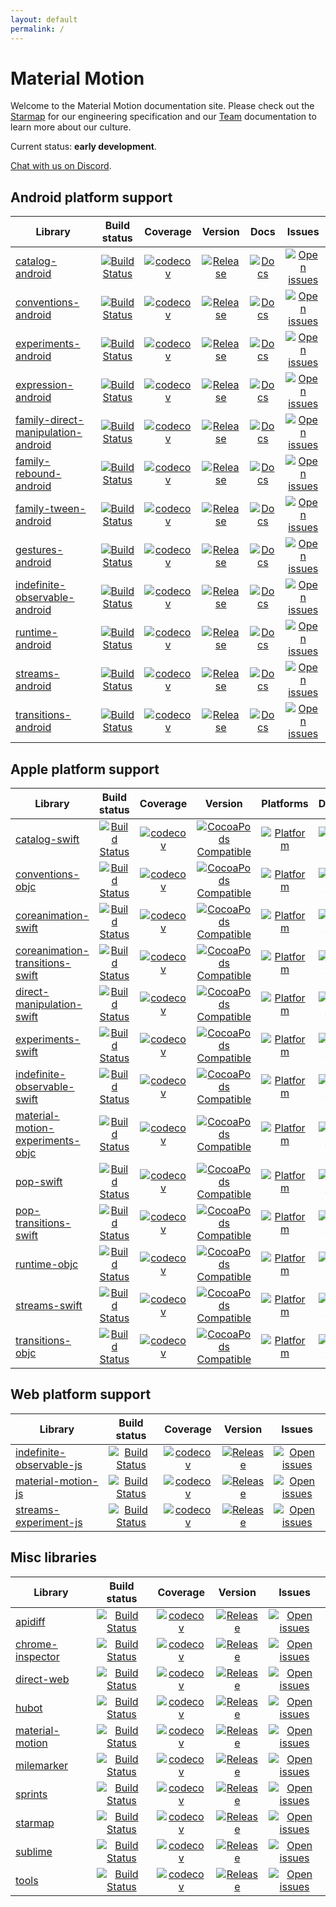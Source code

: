 ```yaml
---
layout: default
permalink: /
---
```


# Material Motion

Welcome to the Material Motion documentation site. Please check out the [Starmap](starmap/) for our engineering specification and our [Team](team/) documentation to learn more about our culture.

Current status: **early development**.

[Chat with us on Discord](https://discord.gg/ZJyGXza).


## Android platform support

| Library | Build status | Coverage | Version | Docs | Issues |
|---------|:------------:|:--------:|:-------:|:----:|:------:|
| [catalog-android](https://github.com/material-motion/catalog-android/) | [![Build Status](https://travis-ci.org/material-motion/catalog-android.svg?branch=develop)](https://travis-ci.org/material-motion/catalog-android/) | [![codecov](https://codecov.io/gh/material-motion/catalog-android/branch/develop/graph/badge.svg)](https://codecov.io/gh/material-motion/catalog-android/) | [![Release](https://img.shields.io/github/release/material-motion/catalog-android.svg)](https://github.com/material-motion/catalog-android/releases/latest/) | [![Docs](https://img.shields.io/badge/jitpack-docs-green.svg)]() | [![Open issues](https://img.shields.io/github/issues/material-motion/catalog-android.svg)](https://github.com/material-motion/catalog-android/issues/) |
| [conventions-android](https://github.com/material-motion/conventions-android/) | [![Build Status](https://travis-ci.org/material-motion/conventions-android.svg?branch=develop)](https://travis-ci.org/material-motion/conventions-android/) | [![codecov](https://codecov.io/gh/material-motion/conventions-android/branch/develop/graph/badge.svg)](https://codecov.io/gh/material-motion/conventions-android/) | [![Release](https://img.shields.io/github/release/material-motion/conventions-android.svg)](https://github.com/material-motion/conventions-android/releases/latest/) | [![Docs](https://img.shields.io/badge/jitpack-docs-green.svg)](null) | [![Open issues](https://img.shields.io/github/issues/material-motion/conventions-android.svg)](https://github.com/material-motion/conventions-android/issues/) |
| [experiments-android](https://github.com/material-motion/experiments-android/) | [![Build Status](https://travis-ci.org/material-motion/experiments-android.svg?branch=develop)](https://travis-ci.org/material-motion/experiments-android/) | [![codecov](https://codecov.io/gh/material-motion/experiments-android/branch/develop/graph/badge.svg)](https://codecov.io/gh/material-motion/experiments-android/) | [![Release](https://img.shields.io/github/release/material-motion/experiments-android.svg)](https://github.com/material-motion/experiments-android/releases/latest/) | [![Docs](https://img.shields.io/badge/jitpack-docs-green.svg)]() | [![Open issues](https://img.shields.io/github/issues/material-motion/experiments-android.svg)](https://github.com/material-motion/experiments-android/issues/) |
| [expression-android](https://github.com/material-motion/expression-android/) | [![Build Status](https://travis-ci.org/material-motion/expression-android.svg?branch=develop)](https://travis-ci.org/material-motion/expression-android/) | [![codecov](https://codecov.io/gh/material-motion/expression-android/branch/develop/graph/badge.svg)](https://codecov.io/gh/material-motion/expression-android/) | [![Release](https://img.shields.io/github/release/material-motion/expression-android.svg)](https://github.com/material-motion/expression-android/releases/latest/) | [![Docs](https://img.shields.io/badge/jitpack-docs-green.svg)](null) | [![Open issues](https://img.shields.io/github/issues/material-motion/expression-android.svg)](https://github.com/material-motion/expression-android/issues/) |
| [family-direct-manipulation-android](https://github.com/material-motion/family-direct-manipulation-android/) | [![Build Status](https://travis-ci.org/material-motion/family-direct-manipulation-android.svg?branch=develop)](https://travis-ci.org/material-motion/family-direct-manipulation-android/) | [![codecov](https://codecov.io/gh/material-motion/family-direct-manipulation-android/branch/develop/graph/badge.svg)](https://codecov.io/gh/material-motion/family-direct-manipulation-android/) | [![Release](https://img.shields.io/github/release/material-motion/family-direct-manipulation-android.svg)](https://github.com/material-motion/family-direct-manipulation-android/releases/latest/) | [![Docs](https://img.shields.io/badge/jitpack-docs-green.svg)]() | [![Open issues](https://img.shields.io/github/issues/material-motion/family-direct-manipulation-android.svg)](https://github.com/material-motion/family-direct-manipulation-android/issues/) |
| [family-rebound-android](https://github.com/material-motion/family-rebound-android/) | [![Build Status](https://travis-ci.org/material-motion/family-rebound-android.svg?branch=develop)](https://travis-ci.org/material-motion/family-rebound-android/) | [![codecov](https://codecov.io/gh/material-motion/family-rebound-android/branch/develop/graph/badge.svg)](https://codecov.io/gh/material-motion/family-rebound-android/) | [![Release](https://img.shields.io/github/release/material-motion/family-rebound-android.svg)](https://github.com/material-motion/family-rebound-android/releases/latest/) | [![Docs](https://img.shields.io/badge/jitpack-docs-green.svg)]() | [![Open issues](https://img.shields.io/github/issues/material-motion/family-rebound-android.svg)](https://github.com/material-motion/family-rebound-android/issues/) |
| [family-tween-android](https://github.com/material-motion/family-tween-android/) | [![Build Status](https://travis-ci.org/material-motion/family-tween-android.svg?branch=develop)](https://travis-ci.org/material-motion/family-tween-android/) | [![codecov](https://codecov.io/gh/material-motion/family-tween-android/branch/develop/graph/badge.svg)](https://codecov.io/gh/material-motion/family-tween-android/) | [![Release](https://img.shields.io/github/release/material-motion/family-tween-android.svg)](https://github.com/material-motion/family-tween-android/releases/latest/) | [![Docs](https://img.shields.io/badge/jitpack-docs-green.svg)]() | [![Open issues](https://img.shields.io/github/issues/material-motion/family-tween-android.svg)](https://github.com/material-motion/family-tween-android/issues/) |
| [gestures-android](https://github.com/material-motion/gestures-android/) | [![Build Status](https://travis-ci.org/material-motion/gestures-android.svg?branch=develop)](https://travis-ci.org/material-motion/gestures-android/) | [![codecov](https://codecov.io/gh/material-motion/gestures-android/branch/develop/graph/badge.svg)](https://codecov.io/gh/material-motion/gestures-android/) | [![Release](https://img.shields.io/github/release/material-motion/gestures-android.svg)](https://github.com/material-motion/gestures-android/releases/latest/) | [![Docs](https://img.shields.io/badge/jitpack-docs-green.svg)]() | [![Open issues](https://img.shields.io/github/issues/material-motion/gestures-android.svg)](https://github.com/material-motion/gestures-android/issues/) |
| [indefinite-observable-android](https://github.com/material-motion/indefinite-observable-android/) | [![Build Status](https://travis-ci.org/material-motion/indefinite-observable-android.svg?branch=develop)](https://travis-ci.org/material-motion/indefinite-observable-android/) | [![codecov](https://codecov.io/gh/material-motion/indefinite-observable-android/branch/develop/graph/badge.svg)](https://codecov.io/gh/material-motion/indefinite-observable-android/) | [![Release](https://img.shields.io/github/release/material-motion/indefinite-observable-android.svg)](https://github.com/material-motion/indefinite-observable-android/releases/latest/) | [![Docs](https://img.shields.io/badge/jitpack-docs-green.svg)]() | [![Open issues](https://img.shields.io/github/issues/material-motion/indefinite-observable-android.svg)](https://github.com/material-motion/indefinite-observable-android/issues/) |
| [runtime-android](https://github.com/material-motion/runtime-android/) | [![Build Status](https://travis-ci.org/material-motion/runtime-android.svg?branch=develop)](https://travis-ci.org/material-motion/runtime-android/) | [![codecov](https://codecov.io/gh/material-motion/runtime-android/branch/develop/graph/badge.svg)](https://codecov.io/gh/material-motion/runtime-android/) | [![Release](https://img.shields.io/github/release/material-motion/runtime-android.svg)](https://github.com/material-motion/runtime-android/releases/latest/) | [![Docs](https://img.shields.io/badge/jitpack-docs-green.svg)](https://jitpack.io/com/github/material-motion/runtime-android/5.0.0/javadoc/) | [![Open issues](https://img.shields.io/github/issues/material-motion/runtime-android.svg)](https://github.com/material-motion/runtime-android/issues/) |
| [streams-android](https://github.com/material-motion/streams-android/) | [![Build Status](https://travis-ci.org/material-motion/streams-android.svg?branch=develop)](https://travis-ci.org/material-motion/streams-android/) | [![codecov](https://codecov.io/gh/material-motion/streams-android/branch/develop/graph/badge.svg)](https://codecov.io/gh/material-motion/streams-android/) | [![Release](https://img.shields.io/github/release/material-motion/streams-android.svg)](https://github.com/material-motion/streams-android/releases/latest/) | [![Docs](https://img.shields.io/badge/jitpack-docs-green.svg)]() | [![Open issues](https://img.shields.io/github/issues/material-motion/streams-android.svg)](https://github.com/material-motion/streams-android/issues/) |
| [transitions-android](https://github.com/material-motion/transitions-android/) | [![Build Status](https://travis-ci.org/material-motion/transitions-android.svg?branch=develop)](https://travis-ci.org/material-motion/transitions-android/) | [![codecov](https://codecov.io/gh/material-motion/transitions-android/branch/develop/graph/badge.svg)](https://codecov.io/gh/material-motion/transitions-android/) | [![Release](https://img.shields.io/github/release/material-motion/transitions-android.svg)](https://github.com/material-motion/transitions-android/releases/latest/) | [![Docs](https://img.shields.io/badge/jitpack-docs-green.svg)]() | [![Open issues](https://img.shields.io/github/issues/material-motion/transitions-android.svg)](https://github.com/material-motion/transitions-android/issues/) |

## Apple platform support

| Library | Build status | Coverage | Version | Platforms | Docs | Issues |
|---------|:------------:|:--------:|:-------:|:---------:|:----:|:------:|
| [catalog-swift](https://github.com/material-motion/catalog-swift) | [![Build Status](https://travis-ci.org/material-motion/catalog-swift.svg?branch=develop)](https://travis-ci.org/material-motion/catalog-swift/) | [![codecov](https://codecov.io/gh/material-motion/catalog-swift/branch/develop/graph/badge.svg)](https://codecov.io/gh/material-motion/catalog-swift/) | [![CocoaPods Compatible](https://img.shields.io/cocoapods/v/.svg)](https://cocoapods.org/pods//) | [![Platform](https://img.shields.io/cocoapods/p/.svg)](http://cocoadocs.org/docsets/) | [![Docs](https://img.shields.io/cocoapods/metrics/doc-percent/.svg)]() | [![Open issues](https://img.shields.io/github/issues/material-motion/catalog-swift.svg)](https://github.com/material-motion/catalog-swift/issues/) |
| [conventions-objc](https://github.com/material-motion/conventions-objc) | [![Build Status](https://travis-ci.org/material-motion/conventions-objc.svg?branch=develop)](https://travis-ci.org/material-motion/conventions-objc/) | [![codecov](https://codecov.io/gh/material-motion/conventions-objc/branch/develop/graph/badge.svg)](https://codecov.io/gh/material-motion/conventions-objc/) | [![CocoaPods Compatible](https://img.shields.io/cocoapods/v/.svg)](https://cocoapods.org/pods//) | [![Platform](https://img.shields.io/cocoapods/p/.svg)](http://cocoadocs.org/docsets/) | [![Docs](https://img.shields.io/cocoapods/metrics/doc-percent/.svg)]() | [![Open issues](https://img.shields.io/github/issues/material-motion/conventions-objc.svg)](https://github.com/material-motion/conventions-objc/issues/) |
| [coreanimation-swift](https://github.com/material-motion/coreanimation-swift) | [![Build Status](https://travis-ci.org/material-motion/coreanimation-swift.svg?branch=develop)](https://travis-ci.org/material-motion/coreanimation-swift/) | [![codecov](https://codecov.io/gh/material-motion/coreanimation-swift/branch/develop/graph/badge.svg)](https://codecov.io/gh/material-motion/coreanimation-swift/) | [![CocoaPods Compatible](https://img.shields.io/cocoapods/v/MaterialMotionCoreAnimation.svg)](https://cocoapods.org/pods/MaterialMotionCoreAnimation/) | [![Platform](https://img.shields.io/cocoapods/p/MaterialMotionCoreAnimation.svg)](http://cocoadocs.org/docsets/MaterialMotionCoreAnimation) | [![Docs](https://img.shields.io/cocoapods/metrics/doc-percent/MaterialMotionCoreAnimation.svg)](http://cocoadocs.org/docsets/MaterialMotionCoreAnimation/) | [![Open issues](https://img.shields.io/github/issues/material-motion/coreanimation-swift.svg)](https://github.com/material-motion/coreanimation-swift/issues/) |
| [coreanimation-transitions-swift](https://github.com/material-motion/coreanimation-transitions-swift) | [![Build Status](https://travis-ci.org/material-motion/coreanimation-transitions-swift.svg?branch=develop)](https://travis-ci.org/material-motion/coreanimation-transitions-swift/) | [![codecov](https://codecov.io/gh/material-motion/coreanimation-transitions-swift/branch/develop/graph/badge.svg)](https://codecov.io/gh/material-motion/coreanimation-transitions-swift/) | [![CocoaPods Compatible](https://img.shields.io/cocoapods/v/MaterialMotionCoreAnimationTransitions.svg)](https://cocoapods.org/pods/MaterialMotionCoreAnimationTransitions/) | [![Platform](https://img.shields.io/cocoapods/p/MaterialMotionCoreAnimationTransitions.svg)](http://cocoadocs.org/docsets/MaterialMotionCoreAnimationTransitions) | [![Docs](https://img.shields.io/cocoapods/metrics/doc-percent/MaterialMotionCoreAnimationTransitions.svg)](http://cocoadocs.org/docsets/MaterialMotionCoreAnimationTransitions/) | [![Open issues](https://img.shields.io/github/issues/material-motion/coreanimation-transitions-swift.svg)](https://github.com/material-motion/coreanimation-transitions-swift/issues/) |
| [direct-manipulation-swift](https://github.com/material-motion/direct-manipulation-swift) | [![Build Status](https://travis-ci.org/material-motion/direct-manipulation-swift.svg?branch=develop)](https://travis-ci.org/material-motion/direct-manipulation-swift/) | [![codecov](https://codecov.io/gh/material-motion/direct-manipulation-swift/branch/develop/graph/badge.svg)](https://codecov.io/gh/material-motion/direct-manipulation-swift/) | [![CocoaPods Compatible](https://img.shields.io/cocoapods/v/MaterialMotionDirectManipulation.svg)](https://cocoapods.org/pods/MaterialMotionDirectManipulation/) | [![Platform](https://img.shields.io/cocoapods/p/MaterialMotionDirectManipulation.svg)](http://cocoadocs.org/docsets/MaterialMotionDirectManipulation) | [![Docs](https://img.shields.io/cocoapods/metrics/doc-percent/MaterialMotionDirectManipulation.svg)](http://cocoadocs.org/docsets/MaterialMotionDirectManipulation/) | [![Open issues](https://img.shields.io/github/issues/material-motion/direct-manipulation-swift.svg)](https://github.com/material-motion/direct-manipulation-swift/issues/) |
| [experiments-swift](https://github.com/material-motion/experiments-swift) | [![Build Status](https://travis-ci.org/material-motion/experiments-swift.svg?branch=develop)](https://travis-ci.org/material-motion/experiments-swift/) | [![codecov](https://codecov.io/gh/material-motion/experiments-swift/branch/develop/graph/badge.svg)](https://codecov.io/gh/material-motion/experiments-swift/) | [![CocoaPods Compatible](https://img.shields.io/cocoapods/v/.svg)](https://cocoapods.org/pods//) | [![Platform](https://img.shields.io/cocoapods/p/.svg)](http://cocoadocs.org/docsets/) | [![Docs](https://img.shields.io/cocoapods/metrics/doc-percent/.svg)]() | [![Open issues](https://img.shields.io/github/issues/material-motion/experiments-swift.svg)](https://github.com/material-motion/experiments-swift/issues/) |
| [indefinite-observable-swift](https://github.com/material-motion/indefinite-observable-swift) | [![Build Status](https://travis-ci.org/material-motion/indefinite-observable-swift.svg?branch=develop)](https://travis-ci.org/material-motion/indefinite-observable-swift/) | [![codecov](https://codecov.io/gh/material-motion/indefinite-observable-swift/branch/develop/graph/badge.svg)](https://codecov.io/gh/material-motion/indefinite-observable-swift/) | [![CocoaPods Compatible](https://img.shields.io/cocoapods/v/IndefiniteObservable.svg)](https://cocoapods.org/pods/IndefiniteObservable/) | [![Platform](https://img.shields.io/cocoapods/p/IndefiniteObservable.svg)](http://cocoadocs.org/docsets/IndefiniteObservable) | [![Docs](https://img.shields.io/cocoapods/metrics/doc-percent/IndefiniteObservable.svg)](http://cocoadocs.org/docsets/IndefiniteObservable/) | [![Open issues](https://img.shields.io/github/issues/material-motion/indefinite-observable-swift.svg)](https://github.com/material-motion/indefinite-observable-swift/issues/) |
| [material-motion-experiments-objc](https://github.com/material-motion/material-motion-experiments-objc) | [![Build Status](https://travis-ci.org/material-motion/material-motion-experiments-objc.svg?branch=develop)](https://travis-ci.org/material-motion/material-motion-experiments-objc/) | [![codecov](https://codecov.io/gh/material-motion/material-motion-experiments-objc/branch/develop/graph/badge.svg)](https://codecov.io/gh/material-motion/material-motion-experiments-objc/) | [![CocoaPods Compatible](https://img.shields.io/cocoapods/v/.svg)](https://cocoapods.org/pods//) | [![Platform](https://img.shields.io/cocoapods/p/.svg)](http://cocoadocs.org/docsets/) | [![Docs](https://img.shields.io/cocoapods/metrics/doc-percent/.svg)]() | [![Open issues](https://img.shields.io/github/issues/material-motion/material-motion-experiments-objc.svg)](https://github.com/material-motion/material-motion-experiments-objc/issues/) |
| [pop-swift](https://github.com/material-motion/pop-swift) | [![Build Status](https://travis-ci.org/material-motion/pop-swift.svg?branch=develop)](https://travis-ci.org/material-motion/pop-swift/) | [![codecov](https://codecov.io/gh/material-motion/pop-swift/branch/develop/graph/badge.svg)](https://codecov.io/gh/material-motion/pop-swift/) | [![CocoaPods Compatible](https://img.shields.io/cocoapods/v/MaterialMotionPopFamily.svg)](https://cocoapods.org/pods/MaterialMotionPopFamily/) | [![Platform](https://img.shields.io/cocoapods/p/MaterialMotionPopFamily.svg)](http://cocoadocs.org/docsets/MaterialMotionPopFamily) | [![Docs](https://img.shields.io/cocoapods/metrics/doc-percent/MaterialMotionPopFamily.svg)](http://cocoadocs.org/docsets/MaterialMotionPopFamily) | [![Open issues](https://img.shields.io/github/issues/material-motion/pop-swift.svg)](https://github.com/material-motion/pop-swift/issues/) |
| [pop-transitions-swift](https://github.com/material-motion/pop-transitions-swift) | [![Build Status](https://travis-ci.org/material-motion/pop-transitions-swift.svg?branch=develop)](https://travis-ci.org/material-motion/pop-transitions-swift/) | [![codecov](https://codecov.io/gh/material-motion/pop-transitions-swift/branch/develop/graph/badge.svg)](https://codecov.io/gh/material-motion/pop-transitions-swift/) | [![CocoaPods Compatible](https://img.shields.io/cocoapods/v/MaterialMotionPopTransitions.svg)](https://cocoapods.org/pods/MaterialMotionPopTransitions/) | [![Platform](https://img.shields.io/cocoapods/p/MaterialMotionPopTransitions.svg)](http://cocoadocs.org/docsets/MaterialMotionPopTransitions) | [![Docs](https://img.shields.io/cocoapods/metrics/doc-percent/MaterialMotionPopTransitions.svg)](http://cocoadocs.org/docsets/MaterialMotionPopTransitions/) | [![Open issues](https://img.shields.io/github/issues/material-motion/pop-transitions-swift.svg)](https://github.com/material-motion/pop-transitions-swift/issues/) |
| [runtime-objc](https://github.com/material-motion/runtime-objc) | [![Build Status](https://travis-ci.org/material-motion/runtime-objc.svg?branch=develop)](https://travis-ci.org/material-motion/runtime-objc/) | [![codecov](https://codecov.io/gh/material-motion/runtime-objc/branch/develop/graph/badge.svg)](https://codecov.io/gh/material-motion/runtime-objc/) | [![CocoaPods Compatible](https://img.shields.io/cocoapods/v/MaterialMotionRuntime.svg)](https://cocoapods.org/pods/MaterialMotionRuntime/) | [![Platform](https://img.shields.io/cocoapods/p/MaterialMotionRuntime.svg)](http://cocoadocs.org/docsets/MaterialMotionRuntime) | [![Docs](https://img.shields.io/cocoapods/metrics/doc-percent/MaterialMotionRuntime.svg)](http://cocoadocs.org/docsets/MaterialMotionRuntime/) | [![Open issues](https://img.shields.io/github/issues/material-motion/runtime-objc.svg)](https://github.com/material-motion/runtime-objc/issues/) |
| [streams-swift](https://github.com/material-motion/streams-swift) | [![Build Status](https://travis-ci.org/material-motion/streams-swift.svg?branch=develop)](https://travis-ci.org/material-motion/streams-swift/) | [![codecov](https://codecov.io/gh/material-motion/streams-swift/branch/develop/graph/badge.svg)](https://codecov.io/gh/material-motion/streams-swift/) | [![CocoaPods Compatible](https://img.shields.io/cocoapods/v/.svg)](https://cocoapods.org/pods//) | [![Platform](https://img.shields.io/cocoapods/p/.svg)](http://cocoadocs.org/docsets/) | [![Docs](https://img.shields.io/cocoapods/metrics/doc-percent/.svg)]() | [![Open issues](https://img.shields.io/github/issues/material-motion/streams-swift.svg)](https://github.com/material-motion/streams-swift/issues/) |
| [transitions-objc](https://github.com/material-motion/transitions-objc) | [![Build Status](https://travis-ci.org/material-motion/transitions-objc.svg?branch=develop)](https://travis-ci.org/material-motion/transitions-objc/) | [![codecov](https://codecov.io/gh/material-motion/transitions-objc/branch/develop/graph/badge.svg)](https://codecov.io/gh/material-motion/transitions-objc/) | [![CocoaPods Compatible](https://img.shields.io/cocoapods/v/MaterialMotionTransitions.svg)](https://cocoapods.org/pods/MaterialMotionTransitions/) | [![Platform](https://img.shields.io/cocoapods/p/MaterialMotionTransitions.svg)](http://cocoadocs.org/docsets/MaterialMotionTransitions) | [![Docs](https://img.shields.io/cocoapods/metrics/doc-percent/MaterialMotionTransitions.svg)](http://cocoadocs.org/docsets/MaterialMotionTransitions/) | [![Open issues](https://img.shields.io/github/issues/material-motion/transitions-objc.svg)](https://github.com/material-motion/transitions-objc/issues/) |

## Web platform support

| Library | Build status | Coverage | Version | Issues |
|---------|:------------:|:--------:|:-------:|:------:|
| [indefinite-observable-js](https://github.com/material-motion/indefinite-observable-js) | [![Build Status](https://travis-ci.org/material-motion/indefinite-observable-js.svg?branch=develop)](https://travis-ci.org/material-motion/indefinite-observable-js/) | [![codecov](https://codecov.io/gh/material-motion/indefinite-observable-js/branch/develop/graph/badge.svg)](https://codecov.io/gh/material-motion/indefinite-observable-js/) | [![Release](https://img.shields.io/npm/v/indefinite-observable.svg)](https://www.npmjs.com/package/indefinite-observable/) | [![Open issues](https://img.shields.io/github/issues/material-motion/indefinite-observable-js.svg)](https://github.com/material-motion/indefinite-observable-js/issues/) |
| [material-motion-js](https://github.com/material-motion/material-motion-js) | [![Build Status](https://travis-ci.org/material-motion/material-motion-js.svg?branch=develop)](https://travis-ci.org/material-motion/material-motion-js/) | [![codecov](https://codecov.io/gh/material-motion/material-motion-js/branch/develop/graph/badge.svg)](https://codecov.io/gh/material-motion/material-motion-js/) | [![Release](https://img.shields.io/npm/v/material-motion.svg)](https://www.npmjs.com/package/material-motion/) | [![Open issues](https://img.shields.io/github/issues/material-motion/material-motion-js.svg)](https://github.com/material-motion/material-motion-js/issues/) |
| [streams-experiment-js](https://github.com/material-motion/streams-experiment-js) | [![Build Status](https://travis-ci.org/material-motion/streams-experiment-js.svg?branch=develop)](https://travis-ci.org/material-motion/streams-experiment-js/) | [![codecov](https://codecov.io/gh/material-motion/streams-experiment-js/branch/develop/graph/badge.svg)](https://codecov.io/gh/material-motion/streams-experiment-js/) | [![Release](https://img.shields.io/npm/v/streams-experiment.svg)](https://www.npmjs.com/package/streams-experiment/) | [![Open issues](https://img.shields.io/github/issues/material-motion/streams-experiment-js.svg)](https://github.com/material-motion/streams-experiment-js/issues/) |

## Misc libraries

| Library | Build status | Coverage | Version | Issues |
|---------|:------------:|:--------:|:-------:|:------:|
| [apidiff](https://github.com/material-motion/apidiff/) | [![Build Status](https://travis-ci.org/material-motion/apidiff.svg?branch=develop)](https://travis-ci.org/material-motion/apidiff/) | [![codecov](https://codecov.io/gh/material-motion/apidiff/branch/develop/graph/badge.svg)](https://codecov.io/gh/material-motion/apidiff/) | [![Release](https://img.shields.io/github/release/material-motion/apidiff.svg)](https://github.com/material-motion/apidiff/releases/latest/) | [![Open issues](https://img.shields.io/github/issues/material-motion/apidiff.svg)](https://github.com/material-motion/apidiff/issues/) |
| [chrome-inspector](https://github.com/material-motion/chrome-inspector/) | [![Build Status](https://travis-ci.org/material-motion/chrome-inspector.svg?branch=develop)](https://travis-ci.org/material-motion/chrome-inspector/) | [![codecov](https://codecov.io/gh/material-motion/chrome-inspector/branch/develop/graph/badge.svg)](https://codecov.io/gh/material-motion/chrome-inspector/) | [![Release](https://img.shields.io/github/release/material-motion/chrome-inspector.svg)](https://github.com/material-motion/chrome-inspector/releases/latest/) | [![Open issues](https://img.shields.io/github/issues/material-motion/chrome-inspector.svg)](https://github.com/material-motion/chrome-inspector/issues/) |
| [direct-web](https://github.com/material-motion/direct-web/) | [![Build Status](https://travis-ci.org/material-motion/direct-web.svg?branch=develop)](https://travis-ci.org/material-motion/direct-web/) | [![codecov](https://codecov.io/gh/material-motion/direct-web/branch/develop/graph/badge.svg)](https://codecov.io/gh/material-motion/direct-web/) | [![Release](https://img.shields.io/github/release/material-motion/direct-web.svg)](https://github.com/material-motion/direct-web/releases/latest/) | [![Open issues](https://img.shields.io/github/issues/material-motion/direct-web.svg)](https://github.com/material-motion/direct-web/issues/) |
| [hubot](https://github.com/material-motion/hubot/) | [![Build Status](https://travis-ci.org/material-motion/hubot.svg?branch=develop)](https://travis-ci.org/material-motion/hubot/) | [![codecov](https://codecov.io/gh/material-motion/hubot/branch/develop/graph/badge.svg)](https://codecov.io/gh/material-motion/hubot/) | [![Release](https://img.shields.io/github/release/material-motion/hubot.svg)](https://github.com/material-motion/hubot/releases/latest/) | [![Open issues](https://img.shields.io/github/issues/material-motion/hubot.svg)](https://github.com/material-motion/hubot/issues/) |
| [material-motion](https://github.com/material-motion/material-motion/) | [![Build Status](https://travis-ci.org/material-motion/material-motion.svg?branch=develop)](https://travis-ci.org/material-motion/material-motion/) | [![codecov](https://codecov.io/gh/material-motion/material-motion/branch/develop/graph/badge.svg)](https://codecov.io/gh/material-motion/material-motion/) | [![Release](https://img.shields.io/github/release/material-motion/material-motion.svg)](https://github.com/material-motion/material-motion/releases/latest/) | [![Open issues](https://img.shields.io/github/issues/material-motion/material-motion.svg)](https://github.com/material-motion/material-motion/issues/) |
| [milemarker](https://github.com/material-motion/milemarker/) | [![Build Status](https://travis-ci.org/material-motion/milemarker.svg?branch=develop)](https://travis-ci.org/material-motion/milemarker/) | [![codecov](https://codecov.io/gh/material-motion/milemarker/branch/develop/graph/badge.svg)](https://codecov.io/gh/material-motion/milemarker/) | [![Release](https://img.shields.io/github/release/material-motion/milemarker.svg)](https://github.com/material-motion/milemarker/releases/latest/) | [![Open issues](https://img.shields.io/github/issues/material-motion/milemarker.svg)](https://github.com/material-motion/milemarker/issues/) |
| [sprints](https://github.com/material-motion/sprints/) | [![Build Status](https://travis-ci.org/material-motion/sprints.svg?branch=develop)](https://travis-ci.org/material-motion/sprints/) | [![codecov](https://codecov.io/gh/material-motion/sprints/branch/develop/graph/badge.svg)](https://codecov.io/gh/material-motion/sprints/) | [![Release](https://img.shields.io/github/release/material-motion/sprints.svg)](https://github.com/material-motion/sprints/releases/latest/) | [![Open issues](https://img.shields.io/github/issues/material-motion/sprints.svg)](https://github.com/material-motion/sprints/issues/) |
| [starmap](https://github.com/material-motion/starmap/) | [![Build Status](https://travis-ci.org/material-motion/starmap.svg?branch=develop)](https://travis-ci.org/material-motion/starmap/) | [![codecov](https://codecov.io/gh/material-motion/starmap/branch/develop/graph/badge.svg)](https://codecov.io/gh/material-motion/starmap/) | [![Release](https://img.shields.io/github/release/material-motion/starmap.svg)](https://github.com/material-motion/starmap/releases/latest/) | [![Open issues](https://img.shields.io/github/issues/material-motion/starmap.svg)](https://github.com/material-motion/starmap/issues/) |
| [sublime](https://github.com/material-motion/sublime/) | [![Build Status](https://travis-ci.org/material-motion/sublime.svg?branch=develop)](https://travis-ci.org/material-motion/sublime/) | [![codecov](https://codecov.io/gh/material-motion/sublime/branch/develop/graph/badge.svg)](https://codecov.io/gh/material-motion/sublime/) | [![Release](https://img.shields.io/github/release/material-motion/sublime.svg)](https://github.com/material-motion/sublime/releases/latest/) | [![Open issues](https://img.shields.io/github/issues/material-motion/sublime.svg)](https://github.com/material-motion/sublime/issues/) |
| [tools](https://github.com/material-motion/tools/) | [![Build Status](https://travis-ci.org/material-motion/tools.svg?branch=develop)](https://travis-ci.org/material-motion/tools/) | [![codecov](https://codecov.io/gh/material-motion/tools/branch/develop/graph/badge.svg)](https://codecov.io/gh/material-motion/tools/) | [![Release](https://img.shields.io/github/release/material-motion/tools.svg)](https://github.com/material-motion/tools/releases/latest/) | [![Open issues](https://img.shields.io/github/issues/material-motion/tools.svg)](https://github.com/material-motion/tools/issues/) |
